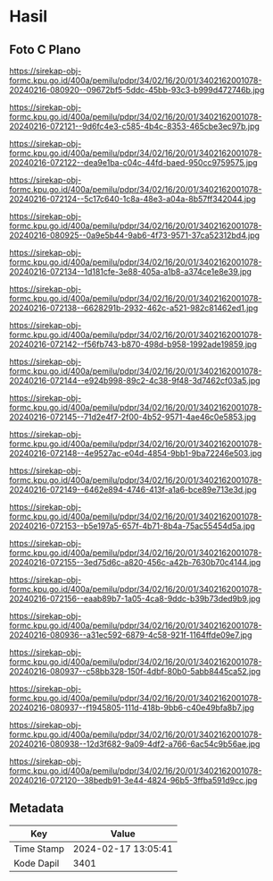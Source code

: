 # Hasil

## Foto C Plano

https://sirekap-obj-formc.kpu.go.id/400a/pemilu/pdpr/34/02/16/20/01/3402162001078-20240216-080920--09672bf5-5ddc-45bb-93c3-b999d472746b.jpg

https://sirekap-obj-formc.kpu.go.id/400a/pemilu/pdpr/34/02/16/20/01/3402162001078-20240216-072121--9d6fc4e3-c585-4b4c-8353-465cbe3ec97b.jpg

https://sirekap-obj-formc.kpu.go.id/400a/pemilu/pdpr/34/02/16/20/01/3402162001078-20240216-072122--dea9e1ba-c04c-44fd-baed-950cc9759575.jpg

https://sirekap-obj-formc.kpu.go.id/400a/pemilu/pdpr/34/02/16/20/01/3402162001078-20240216-072124--5c17c640-1c8a-48e3-a04a-8b57ff342044.jpg

https://sirekap-obj-formc.kpu.go.id/400a/pemilu/pdpr/34/02/16/20/01/3402162001078-20240216-080925--0a9e5b44-9ab6-4f73-9571-37ca52312bd4.jpg

https://sirekap-obj-formc.kpu.go.id/400a/pemilu/pdpr/34/02/16/20/01/3402162001078-20240216-072134--1d181cfe-3e88-405a-a1b8-a374ce1e8e39.jpg

https://sirekap-obj-formc.kpu.go.id/400a/pemilu/pdpr/34/02/16/20/01/3402162001078-20240216-072138--6628291b-2932-462c-a521-982c81462ed1.jpg

https://sirekap-obj-formc.kpu.go.id/400a/pemilu/pdpr/34/02/16/20/01/3402162001078-20240216-072142--f56fb743-b870-498d-b958-1992ade19859.jpg

https://sirekap-obj-formc.kpu.go.id/400a/pemilu/pdpr/34/02/16/20/01/3402162001078-20240216-072144--e924b998-89c2-4c38-9f48-3d7462cf03a5.jpg

https://sirekap-obj-formc.kpu.go.id/400a/pemilu/pdpr/34/02/16/20/01/3402162001078-20240216-072145--71d2e4f7-2f00-4b52-9571-4ae46c0e5853.jpg

https://sirekap-obj-formc.kpu.go.id/400a/pemilu/pdpr/34/02/16/20/01/3402162001078-20240216-072148--4e9527ac-e04d-4854-9bb1-9ba72246e503.jpg

https://sirekap-obj-formc.kpu.go.id/400a/pemilu/pdpr/34/02/16/20/01/3402162001078-20240216-072149--6462e894-4746-413f-a1a6-bce89e713e3d.jpg

https://sirekap-obj-formc.kpu.go.id/400a/pemilu/pdpr/34/02/16/20/01/3402162001078-20240216-072153--b5e197a5-657f-4b71-8b4a-75ac55454d5a.jpg

https://sirekap-obj-formc.kpu.go.id/400a/pemilu/pdpr/34/02/16/20/01/3402162001078-20240216-072155--3ed75d6c-a820-456c-a42b-7630b70c4144.jpg

https://sirekap-obj-formc.kpu.go.id/400a/pemilu/pdpr/34/02/16/20/01/3402162001078-20240216-072156--eaab89b7-1a05-4ca8-9ddc-b39b73ded9b9.jpg

https://sirekap-obj-formc.kpu.go.id/400a/pemilu/pdpr/34/02/16/20/01/3402162001078-20240216-080936--a31ec592-6879-4c58-921f-1164ffde09e7.jpg

https://sirekap-obj-formc.kpu.go.id/400a/pemilu/pdpr/34/02/16/20/01/3402162001078-20240216-080937--c58bb328-150f-4dbf-80b0-5abb8445ca52.jpg

https://sirekap-obj-formc.kpu.go.id/400a/pemilu/pdpr/34/02/16/20/01/3402162001078-20240216-080937--f1945805-111d-418b-9bb6-c40e49bfa8b7.jpg

https://sirekap-obj-formc.kpu.go.id/400a/pemilu/pdpr/34/02/16/20/01/3402162001078-20240216-080938--12d3f682-9a09-4df2-a766-6ac54c9b56ae.jpg

https://sirekap-obj-formc.kpu.go.id/400a/pemilu/pdpr/34/02/16/20/01/3402162001078-20240216-072120--38bedb91-3e44-4824-96b5-3ffba591d9cc.jpg


## Metadata

| Key        | Value               |
| ---------- | ------------------- |
| Time Stamp | 2024-02-17 13:05:41 |
| Kode Dapil | 3401                |



